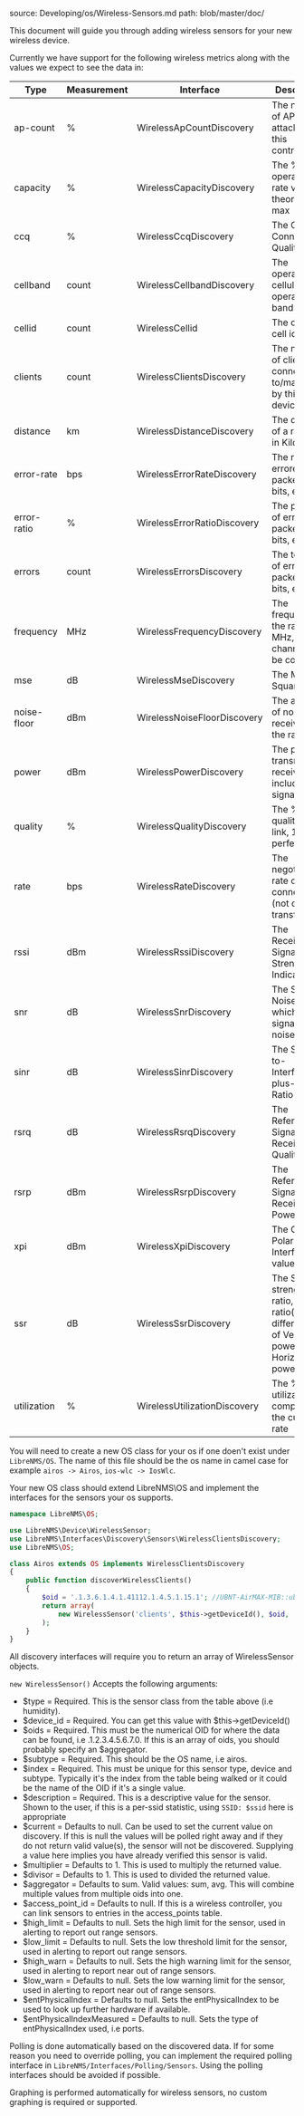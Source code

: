 source: Developing/os/Wireless-Sensors.md
path: blob/master/doc/

This document will guide you through adding wireless sensors for your
new wireless device.

Currently we have support for the following wireless metrics along
with the values we expect to see the data in:

| Type        | Measurement | Interface                    | Description                                                                                     |
| ----------- | ----------- | ---------------------------- | ----------------------------------------------------------------------------------------------- |
| ap-count    | %           | WirelessApCountDiscovery     | The number of APs attached to this controller                                                   |
| capacity    | %           | WirelessCapacityDiscovery    | The % of operating rate vs theoretical max                                                      |
| ccq         | %           | WirelessCcqDiscovery         | The Client Connection Quality                                                                   |
| cellband    | count       | WirelessCellbandDiscovery    | The operational cellular operating band                                                         |
| cellid      | count       | WirelessCellid               | The cellular cell id                                                                            |
| clients     | count       | WirelessClientsDiscovery     | The number of clients connected to/managed by this device                                       |
| distance    | km          | WirelessDistanceDiscovery    | The distance of a radio link in Kilometers                                                      |
| error-rate  | bps         | WirelessErrorRateDiscovery   | The rate of errored packets or bits, etc                                                        |
| error-ratio | %           | WirelessErrorRatioDiscovery  | The percent of errored packets or bits, etc                                                     |
| errors      | count       | WirelessErrorsDiscovery      | The total bits of errored packets or bits, etc                                                  |
| frequency   | MHz         | WirelessFrequencyDiscovery   | The frequency of the radio in MHz, channels can be converted                                    |
| mse         | dB          | WirelessMseDiscovery         | The Mean Square Error                                                                           |
| noise-floor | dBm      | WirelessNoiseFloorDiscovery  | The amount of noise received by the radio                                                       |
| power       | dBm         | WirelessPowerDiscovery       | The power of transmit or receive, including signal level                                        |
| quality     | %           | WirelessQualityDiscovery     | The % of quality of the link, 100% = perfect link                                               |
| rate        | bps         | WirelessRateDiscovery        | The negotiated rate of the connection (not data transfer)                                       |
| rssi        | dBm         | WirelessRssiDiscovery        | The Received Signal Strength Indicator                                                          |
| snr         | dB          | WirelessSnrDiscovery         | The Signal to Noise ratio, which is signal - noise floor                                        |
| sinr        | dB          | WirelessSinrDiscovery        | The Signal-to-Interference-plus-Noise Ratio                                                     |
| rsrq        | dB          | WirelessRsrqDiscovery        | The Reference Signal Received Quality                                                           |
| rsrp        | dBm         | WirelessRsrpDiscovery        | The Reference Signals Received Power                                                            |
| xpi         | dBm         | WirelessXpiDiscovery         | The Cross Polar Interference values                                                             |
| ssr         | dB          | WirelessSsrDiscovery         | The Signal strength ratio, the ratio(or difference) of Vertical rx power to Horizontal rx power |
| utilization | %           | WirelessUtilizationDiscovery | The % of utilization compared to the current rate                                               |

You will need to create a new OS class for your os if one doen't exist
under `LibreNMS/OS`.  The name of this file should be the os name in
camel case for example `airos -> Airos`, `ios-wlc -> IosWlc`.

Your new OS class should extend LibreNMS\OS and implement the
interfaces for the sensors your os supports.

```php
namespace LibreNMS\OS;

use LibreNMS\Device\WirelessSensor;
use LibreNMS\Interfaces\Discovery\Sensors\WirelessClientsDiscovery;
use LibreNMS\OS;

class Airos extends OS implements WirelessClientsDiscovery
{
    public function discoverWirelessClients()
    {
        $oid = '.1.3.6.1.4.1.41112.1.4.5.1.15.1'; //UBNT-AirMAX-MIB::ubntWlStatStaCount.1
        return array(
            new WirelessSensor('clients', $this->getDeviceId(), $oid, 'airos', 1, 'Clients')
        );
    }
}
```

All discovery interfaces will require you to return an array of WirelessSensor objects.

`new WirelessSensor()` Accepts the following arguments:

- $type = Required. This is the sensor class from the table above (i.e humidity).
- $device_id = Required. You can get this value with $this->getDeviceId()
- $oids = Required. This must be the numerical OID for where the data
  can be found, i.e .1.2.3.4.5.6.7.0. If this is an array of oids, you
  should probably specify an $aggregator.
- $subtype = Required. This should be the OS name, i.e airos.
- $index = Required. This must be unique for this sensor type, device and subtype.
  Typically it's the index from the table being walked or it could be
  the name of the OID if it's a single value.
- $description = Required. This is a descriptive value for the sensor.
  Shown to the user, if this is a per-ssid statistic, using `SSID:
  $ssid` here is appropriate
- $current = Defaults to null. Can be used to set the current value on discovery.
  If this is null the values will be polled right away and if they do
  not return valid value(s), the sensor will not be
  discovered. Supplying a value here implies you have already verified
  this sensor is valid.
- $multiplier = Defaults to 1. This is used to multiply the returned value.
- $divisor = Defaults to 1. This is used to divided the returned value.
- $aggregator = Defaults to sum. Valid values: sum, avg. This will
  combine multiple values from multiple oids into one.
- $access_point_id = Defaults to null. If this is a wireless
  controller, you can link sensors to entries in the access_points table.
- $high_limit = Defaults to null. Sets the high limit for the sensor,
  used in alerting to report out range sensors.
- $low_limit = Defaults to null. Sets the low threshold limit for the
  sensor, used in alerting to report out range sensors.
- $high_warn = Defaults to null. Sets the high warning limit for the
  sensor, used in alerting to report near out of range sensors.
- $low_warn = Defaults to null. Sets the low warning limit for the
  sensor, used in alerting to report near out of range sensors.
- $entPhysicalIndex = Defaults to null. Sets the entPhysicalIndex to
  be used to look up further hardware if available.
- $entPhysicalIndexMeasured = Defaults to null. Sets the type of
  entPhysicalIndex used, i.e ports.

Polling is done automatically based on the discovered data.  If for
some reason you need to override polling, you can implement the
required polling interface in `LibreNMS/Interfaces/Polling/Sensors`.
Using the polling interfaces should be avoided if possible.

Graphing is performed automatically for wireless sensors, no custom
graphing is required or supported.
